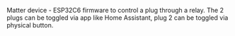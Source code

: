 Matter device - ESP32C6 firmware to control a plug through a relay. The 2 plugs can be toggled via app like Home Assistant, plug 2 can be toggled via physical button.
